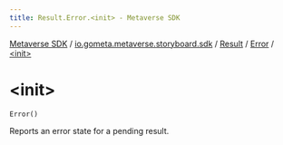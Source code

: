 ```yaml
---
title: Result.Error.<init> - Metaverse SDK
---
```


[Metaverse SDK](../../../index.html) / [io.gometa.metaverse.storyboard.sdk](../../index.html) / [Result](../index.html) / [Error](index.html) / [&lt;init&gt;](./-init-.html)

# &lt;init&gt;

`Error()`

Reports an error state for a pending result.


